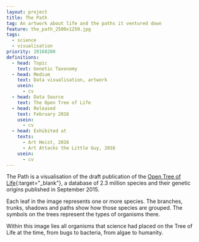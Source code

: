 ```yaml
---
layout: project
title: The Path
tag: An artwork about life and the paths it ventured down
feature: the_path_2500x1250.jpg
tags:
  - science
  - visualisation
priority: 20160200
definitions:
  - head: Topic
    text: Genetic Taxonomy
  - head: Medium
    text: Data visualisation, artwork
    usein:
      - cv
  - head: Data Source
    text: The Open Tree of Life
  - head: Released
    text: February 2016
    usein:
      - cv
  - head: Exhibited at
    texts:
      - Art Heist, 2016
      - Art Attacks the Little Guy, 2016
    usein:
      - cv
---
```

The Path is a visualisation of the draft publication of the [Open Tree of Life](http://opentreeoflife.org){:target="_blank"}, a database of 2.3 million species and their genetic origins published in September 2015.

Each leaf in the image represents one or more species. The branches, trunks, shadows and paths show how those species are grouped. The symbols on the trees represent the types of organisms there.

Within this image lies all organisms that science had placed on the Tree of Life at the time, from bugs to bacteria, from algae to humanity.
